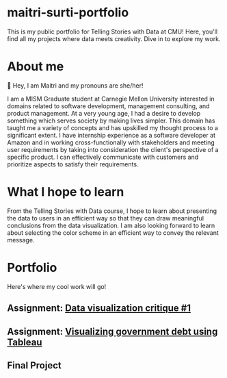 # maitri-surti-portfolio
This is my public portfolio for Telling Stories with Data at CMU! Here, you'll find all my projects where data meets creativity. Dive in to explore my work.

# About me
👋 Hey, I am Maitri and my pronouns are she/her!

I am a MISM Graduate student at Carnegie Mellon University interested in domains related to software development, management consulting, and product management. At a very young age, I had a desire to develop something which serves society by making lives simpler. This domain has taught me a variety of concepts and has upskilled my thought process to a significant extent. I have internship experience as a software developer at Amazon and in working cross-functionally with stakeholders and meeting user requirements by taking into consideration the client's perspective of a specific product. I can effectively communicate with customers and prioritize aspects to satisfy their requirements. 

# What I hope to learn
From the Telling Stories with Data course, I hope to learn about presenting the data to users in an efficient way so that they can draw meaningful conclusions from the data visualization. I am also looking forward to learn about selecting the color scheme in an efficient way to convey the relevant message. 

# Portfolio
Here's where my cool work will go!
## Assignment: [Data visualization critique #1](https://canvas.cmu.edu/courses/44031/assignments/771009)
## Assignment: [Visualizing government debt using Tableau](https://maitri-surti.github.io/maitri-surti-portfolio/dataviz2.md)
## Final Project
